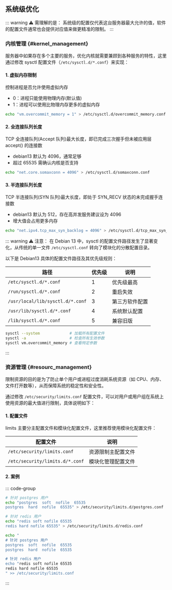 ## 系统级优化

::: warning :warning: 需理解的是：
系统级的配置仅代表这台服务器最大允许的值，软件的配置文件通常也会提供对应值来做更精准的限制。
:::

### 内核管理 {#kernel_management}

服务器中如果存在多个主要的服务，优化内核就需要兼顾到各种服务的特性，这里通过修改 sysctl 配置文件（`/etc/sysctl.d/*.conf`）来实现：

#### 1. 虚拟内存限制

控制进程是否允许使用虚拟内存

-   0：进程只能使用物理内存(默认值)
-   1：进程可以使用比物理内存更多的虚拟内存

```bash
echo "vm.overcommit_memory = 1" > /etc/sysctl.d/overcommit_memory.conf
```

#### 2. 全连接队列长度

TCP 全连接队列(Accept 队列)最大长度，即已完成三次握手但未被应用层 accept() 的连接数

-   debian13 默认为 4096，通常足够
-   超过 65535 需确认内核是否支持

```bash
echo "net.core.somaxconn = 4096" > /etc/sysctl.d/somaxconn.conf
```

#### 3. 半连接队列长度

TCP 半连接队列(SYN 队列)最大长度，即处于 SYN_RECV 状态的未完成握手连接数

-   debian13 默认为 512，存在高并发服务建议设为 4096
-   增大值会占用更多内存

```bash
echo "net.ipv4.tcp_max_syn_backlog = 4096" > /etc/sysctl.d/tcp_max_syn_backlog.conf
```

::: warning :warning: 注意：
在 Debian 13 中，sysctl 的配置文件路径发生了显著变化，从传统的单一文件 `/etc/sysctl.conf` 转向了模块化的分散配置目录。

以下是 Debian13 具体的配置文件路径及其优先级规则：

| 路径                             | 优先级 | 说明           |
| -------------------------------- | ------ | -------------- |
| `/etc/sysctl.d/*.conf`           | 1      | 优先级最高     |
| `/run/sysctl.d/*.conf`           | 2      | 重启失效       |
| `/usr/local/lib/sysctl.d/*.conf` | 3      | 第三方软件配置 |
| `/usr/lib/sysctl.d/*.conf`       | 4      | 系统默认配置   |
| `/lib/sysctl.d/*.conf`           | 5      | 兼容旧版       |

```bash
sysctl --system             # 加载所有配置文件
sysctl -a                   # 检查所有生效参数
sysctl vm.overcommit_memory # 查看特定参数
```

:::

### 资源管理 {#resourc_management}

限制资源的目的是为了防止单个用户或进程过度消耗系统资源（如 CPU、内存、文件打开数等），从而保障系统的稳定性和安全性。

通过修改 `/etc/security/limits.conf` 配置文件，可以对用户或用户组在系统上使用资源的最大值进行限制，具体说明如下：

#### 1. 配置文件

limits 主要分主配置文件和模块化配置文件，这里推荐使用模块化配置文件：

| 配置文件                        | 说明               |
| ------------------------------- | ------------------ |
| `/etc/security/limits.conf`     | 资源限制主配置文件 |
| `/etc/security/limits.d/*.conf` | 模块化管理配置文件 |

#### 2. 案例

::: code-group

```bash [debian11+]
# 针对 postgres 用户
echo "postgres  soft  nofile  65535
postgres  hard  nofile  65535" > /etc/security/limits.d/postgres.conf

# 针对 redis 用户
echo "redis soft nofile 65535
redis hard nofile 65535" > /etc/security/limits.d/redis.conf
```

```bash [debian11-]
echo "
# 针对 postgres 用户
postgres  soft  nofile  65535
postgres  hard  nofile  65535

# 针对 redis 用户
echo "redis soft nofile 65535
redis hard nofile 65535
" >> /etc/security/limits.conf
```

:::

